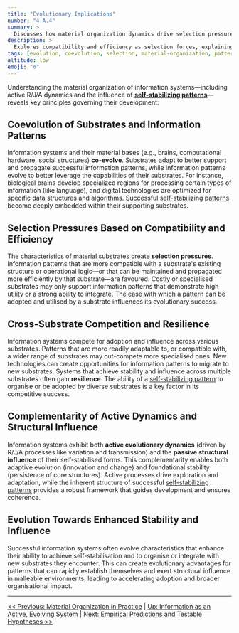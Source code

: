 ```yaml
---
title: "Evolutionary Implications"
number: "4.A.4"
summary: >
  Discusses how material organization dynamics drive selection pressures and co-evolution between patterns and substrates.
description: >
  Explores compatibility and efficiency as selection forces, explaining why certain designs spread across neurons, institutions, and hardware while others stagnate.
tags: [evolution, coevolution, selection, material-organization, patterns]
altitude: low
emoji: "⚙️"
---
```


Understanding the material organization of information systems—including active R/J/A dynamics and the influence of **[self-stabilizing patterns](../../glossary/O.md#outward-stabilization-propensity)**—reveals key principles governing their development:

## Coevolution of Substrates and Information Patterns

Information systems and their material bases (e.g., brains, computational hardware, social structures) **co-evolve**. Substrates adapt to better support and propagate successful information patterns, while information patterns evolve to better leverage the capabilities of their substrates. For instance, biological brains develop specialized regions for processing certain types of information (like language), and digital technologies are optimized for specific data structures and algorithms. Successful [self-stabilizing patterns](../../glossary/O.md#outward-stabilization-propensity) become deeply embedded within their supporting substrates.

## Selection Pressures Based on Compatibility and Efficiency

The characteristics of material substrates create **selection pressures**. Information patterns that are more compatible with a substrate's existing structure or operational logic—or that can be maintained and propagated more efficiently by that substrate—are favoured. Costly or specialised substrates may only support information patterns that demonstrate high utility or a strong ability to integrate. The ease with which a pattern can be adopted and utilised by a substrate influences its evolutionary success.

## Cross-Substrate Competition and Resilience

Information systems compete for adoption and influence across various substrates. Patterns that are more readily adaptable to, or compatible with, a wider range of substrates may out-compete more specialised ones. New technologies can create opportunities for information patterns to migrate to new substrates. Systems that achieve stability and influence across multiple substrates often gain **resilience**. The ability of a [self-stabilizing pattern](../../glossary/O.md#outward-stabilization-propensity) to organise or be adopted by diverse substrates is a key factor in its competitive success.

## Complementarity of Active Dynamics and Structural Influence

Information systems exhibit both **active evolutionary dynamics** (driven by R/J/A processes like variation and transmission) and the **passive structural influence** of their self-stabilised forms. This complementarity enables both adaptive evolution (innovation and change) and foundational stability (persistence of core structures). Active processes drive exploration and adaptation, while the inherent structure of successful [self-stabilizing patterns](../../glossary/O.md#outward-stabilization-propensity) provides a robust framework that guides development and ensures coherence.

## Evolution Towards Enhanced Stability and Influence

Successful information systems often evolve characteristics that enhance their ability to achieve self-stabilisation and to organise or integrate with new substrates they encounter. This can create evolutionary advantages for patterns that can rapidly establish themselves and exert structural influence in malleable environments, leading to accelerating adoption and broader organisational impact.

---
[<< Previous: Material Organization in Practice](4a3-material-organization-in-practice.md) | [Up: Information as an Active, Evolving System](../4-information-systems.md) | [Next: Empirical Predictions and Testable Hypotheses >>](4a5-empirical-predictions.md)
